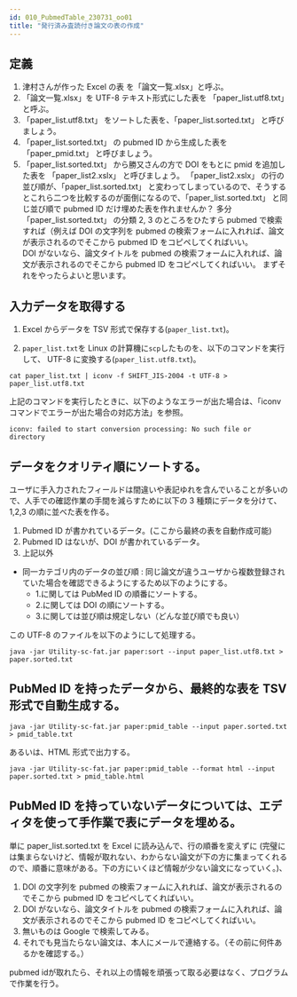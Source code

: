 ```yaml
---
id: 010_PubmedTable_230731_oo01
title: "発行済み査読付き論文の表の作成"
---
```



## 定義

1. 津村さんが作った Excel の表 を「論文一覧.xlsx」と呼ぶ。
2. 「論文一覧.xlsx」を UTF-8 テキスト形式にした表を 「paper_list.utf8.txt」 と呼ぶ。
3. 「paper_list.utf8.txt」 をソートした表を、「paper_list.sorted.txt」 と呼びましょう。
4. 「paper_list.sorted.txt」 の pubmed ID から生成した表を 「paper_pmid.txt」 と呼びましょう。
5. 「paper_list.sorted.txt」 から勝又さんの方で DOI をもとに pmid を追加した表を 「paper_list2.xslx」 と呼びましょう。
「paper_list2.xslx」 の行の並び順が、「paper_list.sorted.txt」 と変わってしまっているので、そうするとこれら二つを比較するのが面倒になるので、「paper_list.sorted.txt」 と同じ並び順で pubmed ID だけ埋めた表を作れませんか？
多分 「paper_list.sorted.txt」 の分類 2, 3 のところをひたすら pubmed で検索すれば（例えば DOI の文字列を pubmed の検索フォームに入れれば、論文が表示されるのでそこから pubmed ID をコピペしてくればいい。\
DOI がないなら、論文タイトルを pubmed の検索フォームに入れれば、論文が表示されるのでそこから pubmed ID をコピペしてくればいい。
まずそれをやったらよいと思います。



## 入力データを取得する

1. Excel からデータを TSV 形式で保存する(`paper_list.txt`)。

2. `paper_list.txt`を Linux の計算機に`scp`したものを、以下のコマンドを実行して、 UTF-8 に変換する(`paper_list.utf8.txt`)。

```
cat paper_list.txt | iconv -f SHIFT_JIS-2004 -t UTF-8 > paper_list.utf8.txt
```

上記のコマンドを実行したときに、以下のようなエラーが出た場合は、「iconvコマンドでエラーが出た場合の対応方法」を参照。

```
iconv: failed to start conversion processing: No such file or directory
```


## データをクオリティ順にソートする。

ユーザに手入力されたフィールドは間違いや表記ゆれを含んでいることが多いので、人手での確認作業の手間を減らすために以下の 3 種類にデータを分けて、1,2,3 の順に並べた表を作る。


1. Pubmed ID が書かれているデータ。(ここから最終の表を自動作成可能)
2. Pubmed ID はないが、DOI が書かれているデータ。
3. 上記以外

- 同一カテゴリ内のデータの並び順 : 同じ論文が違うユーザから複数登録されていた場合を確認できるようにするため以下のようにする。
    - 1.に関しては PubMed ID の順番にソートする。
    - 2.に関しては DOI の順にソートする。
    - 3.に関しては並び順は規定しない（どんな並び順でも良い）

この UTF-8 のファイルを以下のようにして処理する。

```
java -jar Utility-sc-fat.jar paper:sort --input paper_list.utf8.txt > paper.sorted.txt
```

## PubMed ID を持ったデータから、最終的な表を TSV 形式で自動生成する。


```
java -jar Utility-sc-fat.jar paper:pmid_table --input paper.sorted.txt > pmid_table.txt
```

あるいは、HTML 形式で出力する。

```
java -jar Utility-sc-fat.jar paper:pmid_table --format html --input paper.sorted.txt > pmid_table.html
```


## PubMed ID を持っていないデータについては、エディタを使って手作業で表にデータを埋める。


単に paper_list.sorted.txt を Excel に読み込んで、行の順番を変えずに (完璧には集まらないけど、情報が取れない、わからない論文が下の方に集まってくれるので、順番に意味がある。下の方にいくほど情報が少ない論文になっていく。)、 
1. DOI の文字列を pubmed の検索フォームに入れれば、論文が表示されるのでそこから pubmed ID をコピペしてくればいい。
2. DOI がないなら、論文タイトルを pubmed の検索フォームに入れれば、論文が表示されるのでそこから pubmed ID をコピペしてくればいい。
3. 無いものは Google で検索してみる。
4. それでも見当たらない論文は、本人にメールで連絡する。（その前に何件あるかを確認する。）

pubmed idが取れたら、それ以上の情報を頑張って取る必要はなく、プログラムで作業を行う。
